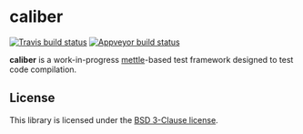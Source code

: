 # caliber

[![Travis build status][travis-image]][travis-link]
[![Appveyor build status][appveyor-image]][appveyor-link]

**caliber** is a work-in-progress [mettle][mettle]-based test framework designed
to test code compilation.

## License

This library is licensed under the [BSD 3-Clause license](LICENSE).

[travis-image]: https://travis-ci.org/jimporter/caliber.svg?branch=master
[travis-link]: https://travis-ci.org/jimporter/caliber
[appveyor-image]: https://ci.appveyor.com/api/projects/status/44kupxu4uyees2m9/branch/master?svg=true
[appveyor-link]: https://ci.appveyor.com/project/jimporter/caliber/branch/master
[mettle]: https://github.com/jimporter/mettle
